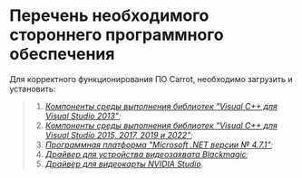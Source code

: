 # Перечень необходимого стороннего программного обеспечения

Для корректного функционирования ПО Carrot, необходимо загрузить и установить:

>1. *[Компоненты среды выполнения библиотек "Visual C++ для Visual Studio 2013"](https://aka.ms/highdpimfc2013x64enu);*
>2. *[Компоненты среды выполнения библиотек "Visual C++ для Visual Studio 2015, 2017, 2019 и 2022"](https://aka.ms/vs/17/release/vc_redist.x64.exe);*
>3. *[Программная платформа "Microsoft .NET версии № 4.7.1"](https://dotnet.microsoft.com/en-us/download/dotnet-framework/thank-you/net471-offline-installer);*
>4. *[Драйвер для устройства видеозахвата Blackmagic](https://www.blackmagicdesign.com/support/download/2de27a45d5454a0aa37353b4a742c179/Windows);*
>5. *[Драйвер для видеокарты NVIDIA Studio](https://us.download.nvidia.com/Windows/528.49/528.49-desktop-win10-win11-64bit-international-nsd-dch-whql.exe).*
